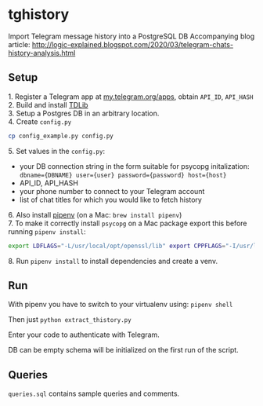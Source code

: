 # tghistory

Import Telegram message history into a PostgreSQL DB
Accompanying blog article: http://logic-explained.blogspot.com/2020/03/telegram-chats-history-analysis.html

## Setup 

1\. Register a Telegram app at [my.telegram.org/apps](https://my.telegram.org/apps), obtain `API_ID`, `API_HASH`  
2\. Build and install [TDLib](https://github.com/tdlib/td#building)  
3\. Setup a Postgres DB in an arbitrary location.    
4\. Create `config.py` 
```sh
cp config_example.py config.py
```
5\. Set values in the `config.py`:
 - your DB connection string in the form suitable for psycopg initalization: `dbname={DBNAME} user={user} password={password} host={host}`
 - API_ID, API_HASH
 - your phone number to connect to your Telegram account
 - list of chat titles for which you would like to fetch history 

6\. Also install [pipenv](https://github.com/pypa/pipenv) (on a Mac: `brew install pipenv`)  
7\. To make it correctly install `psycopg` on a Mac package export this before running `pipenv install`:
```sh
export LDFLAGS="-L/usr/local/opt/openssl/lib" export CPPFLAGS="-I/usr/local/opt/openssl/include"
```
8\. Run `pipenv install` to install dependencies and create a venv.

## Run
With pipenv you have to switch to your virtualenv using: 
`pipenv shell`

Then just `python extract_thistory.py`

Enter your code to authenticate with Telegram.

DB can be empty schema will be initialized on the first run of the script.

## Queries

`queries.sql` contains sample queries and comments.   
